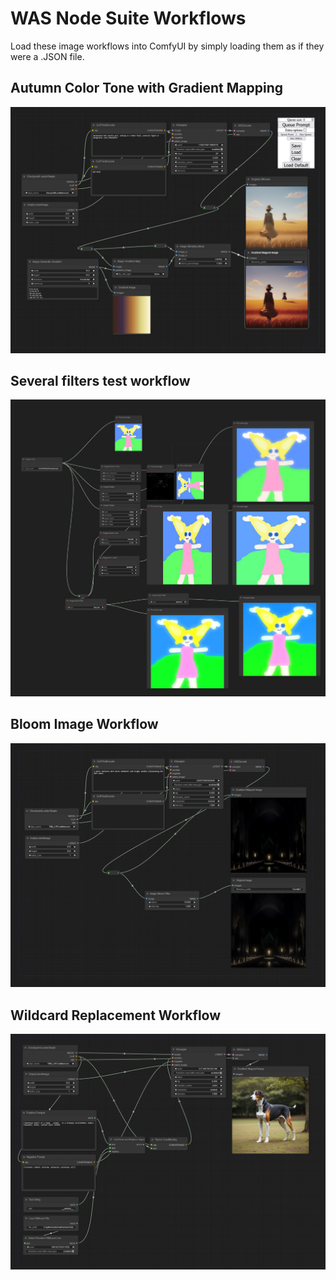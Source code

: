 # WAS Node Suite Workflows

Load these image workflows into ComfyUI by simply loading them as if they were a .JSON file. 

## Autumn Color Tone with Gradient Mapping
<img src="Autumn_Gradient_Map_Example.png">

## Several filters test workflow
<img src="several_filters_test_workflow.png">

## Bloom Image Workflow
<img src="Bloom_Image_Workflow.png">

## Wildcard Replacement Workflow
<img src="Wildcard_Replacement_Example.png">
